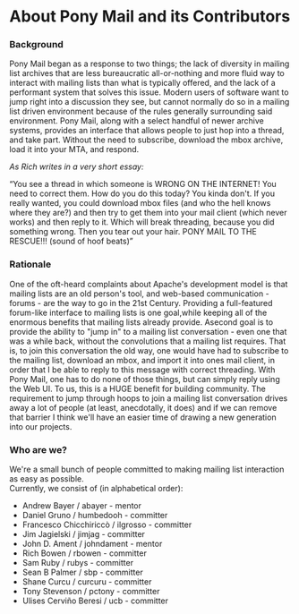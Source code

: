 # About Pony Mail and its Contributors

### Background
Pony Mail began as a response to two things; the lack of diversity in
mailing list archives that are less bureaucratic all-or-nothing and more
fluid way to interact with mailing lists than what is typically offered,
and the lack of a performant system that solves this issue. Modern users
of software want to jump right into a discussion they see, but cannot
normally do so in a mailing list driven environment because of the rules
generally surrounding said environment. Pony Mail, along with a select
handful of newer archive systems, provides an interface that allows
people to just hop into a thread, and take part. Without the need to
subscribe, download the mbox archive, load it into your MTA, and
respond.

_As Rich writes in a very short essay:_

<q>You see a thread in which someone is WRONG ON THE INTERNET! You need to
correct them. How do you do this today? You kinda don't. If you really
wanted, you could download mbox files (and who the hell knows where they
are?) and then try to get them into your mail client (which never works)
and then reply to it. Which will break threading, because you did
something wrong. Then you tear out your hair. PONY MAIL TO THE RESCUE!!!
(sound of hoof beats)</q>

### Rationale

One of the oft-heard complaints about Apache's development model is that
mailing lists are an old person's tool, and web-based communication -
forums - are the way to go in the 21st Century. Providing a
full-featured forum-like interface to mailing lists is one goal,while
keeping all of the enormous benefits that mailing lists already provide.
Asecond goal is to provide the ability to "jump in" to a mailing list
conversation - even one that was a while back, without the convolutions
that a mailing list requires. That is, to join this conversation the old
way, one would have had to subscribe to the mailing list, download an
mbox, and import it into ones mail client, in order that I be able to
reply to this message with correct threading. With Pony Mail, one has to
do none of those things, but can simply reply using the Web UI. To us,
this is a HUGE benefit for building community. The requirement to jump
through hoops to join a mailing list conversation drives away a lot of
people (at least, anecdotally, it does) and if we can remove that
barrier I think we'll have an easier time of drawing a new generation
into our projects.


### Who are we?

We're a small bunch of people committed to making mailing list interaction as easy as possible.<br/>
 Currently, we consist of (in alphabetical order):<br/>
 <ul>
     <li>Andrew Bayer / abayer - mentor</li>
     <li>Daniel Gruno / humbedooh - committer</li>
     <li>Francesco Chicchiriccò / ilgrosso - committer</li>
     <li>Jim Jagielski / jimjag - committer</li>
     <li>John D. Ament / johndament - mentor</li>
     <li>Rich Bowen / rbowen - committer</li>
     <li>Sam Ruby / rubys - committer</li>
     <li>Sean B Palmer / sbp - committer</li>
     <li>Shane Curcu / curcuru - committer</li>
     <li>Tony Stevenson / pctony - committer</li>
     <li>Ulises Cerviño Beresi / ucb - committer</li>
 </ul>

